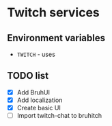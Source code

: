 # Twitch services

## Environment variables

- `TWITCH` - uses

## TODO list

- [x] Add BruhUI
- [x] Add localization
- [x] Create basic UI
- [ ] Import twitch-chat to bruhitch
